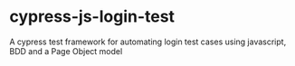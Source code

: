 # cypress-js-login-test
A cypress test framework for automating login test cases using javascript, BDD and a Page Object model
